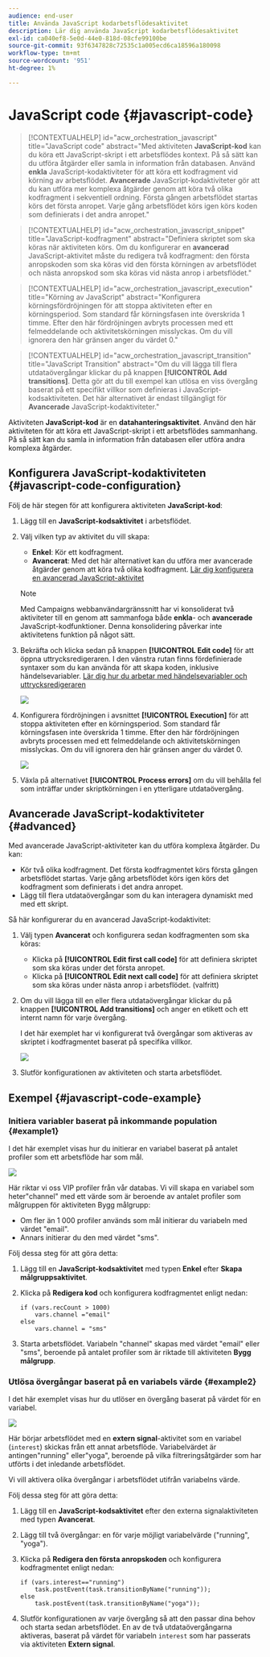 ```yaml
---
audience: end-user
title: Använda JavaScript kodarbetsflödesaktivitet
description: Lär dig använda JavaScript kodarbetsflödesaktivitet
exl-id: ca040ef8-5e0d-44e0-818d-08cfe99100be
source-git-commit: 93f6347828c72535c1a005ecd6ca18596a180098
workflow-type: tm+mt
source-wordcount: '951'
ht-degree: 1%

---
```


# JavaScript code {#javascript-code}

>[!CONTEXTUALHELP]
>id="acw_orchestration_javascript"
>title="JavaScript code"
>abstract="Med aktiviteten **JavaScript-kod** kan du köra ett JavaScript-skript i ett arbetsflödes kontext. På så sätt kan du utföra åtgärder eller samla in information från databasen. Använd **enkla** JavaScript-kodaktiviteter för att köra ett kodfragment vid körning av arbetsflödet. **Avancerade** JavaScript-kodaktiviteter gör att du kan utföra mer komplexa åtgärder genom att köra två olika kodfragment i sekventiell ordning. Första gången arbetsflödet startas körs det första anropet. Varje gång arbetsflödet körs igen körs koden som definierats i det andra anropet."

>[!CONTEXTUALHELP]
>id="acw_orchestration_javascript_snippet"
>title="JavaScript-kodfragment"
>abstract="Definiera skriptet som ska köras när aktiviteten körs. Om du konfigurerar en **avancerad** JavaScript-aktivitet måste du redigera två kodfragment: den första anropskoden som ska köras vid den första körningen av arbetsflödet och nästa anropskod som ska köras vid nästa anrop i arbetsflödet."

>[!CONTEXTUALHELP]
>id="acw_orchestration_javascript_execution"
>title="Körning av JavaScript"
>abstract="Konfigurera körningsfördröjningen för att stoppa aktiviteten efter en körningsperiod. Som standard får körningsfasen inte överskrida 1 timme. Efter den här fördröjningen avbryts processen med ett felmeddelande och aktivitetskörningen misslyckas. Om du vill ignorera den här gränsen anger du värdet 0."

>[!CONTEXTUALHELP]
>id="acw_orchestration_javascript_transition"
>title="JavaScript Transition"
>abstract="Om du vill lägga till flera utdataövergångar klickar du på knappen **[!UICONTROL Add transitions]**. Detta gör att du till exempel kan utlösa en viss övergång baserat på ett specifikt villkor som definieras i JavaScript-kodsaktiviteten. Det här alternativet är endast tillgängligt för **Avancerade** JavaScript-kodaktiviteter."

Aktiviteten **JavaScript-kod** är en **datahanteringsaktivitet**. Använd den här aktiviteten för att köra ett JavaScript-skript i ett arbetsflödes sammanhang. På så sätt kan du samla in information från databasen eller utföra andra komplexa åtgärder.

## Konfigurera JavaScript-kodaktiviteten {#javascript-code-configuration}

Följ de här stegen för att konfigurera aktiviteten **JavaScript-kod**:

1. Lägg till en **JavaScript-kodsaktivitet** i arbetsflödet.

1. Välj vilken typ av aktivitet du vill skapa:

   * **Enkel**: Kör ett kodfragment.
   * **Avancerat**: Med det här alternativet kan du utföra mer avancerade åtgärder genom att köra två olika kodfragment. [Lär dig konfigurera en avancerad JavaScript-aktivitet](#advanced)

   >[!NOTE]
   >
   >Med Campaigns webbanvändargränssnitt har vi konsoliderat två aktiviteter till en genom att sammanfoga både **enkla**- och **avancerade** JavaScript-kodfunktioner. Denna konsolidering påverkar inte aktivitetens funktion på något sätt.

1. Bekräfta och klicka sedan på knappen **[!UICONTROL Edit code]** för att öppna uttrycksredigeraren. I den vänstra rutan finns fördefinierade syntaxer som du kan använda för att skapa koden, inklusive händelsevariabler. [Lär dig hur du arbetar med händelsevariabler och uttrycksredigeraren](../event-variables.md)

   ![](../assets/javascript-editor.png)

1. Konfigurera fördröjningen i avsnittet **[!UICONTROL Execution]** för att stoppa aktiviteten efter en körningsperiod. Som standard får körningsfasen inte överskrida 1 timme. Efter den här fördröjningen avbryts processen med ett felmeddelande och aktivitetskörningen misslyckas. Om du vill ignorera den här gränsen anger du värdet 0.

   ![](../assets/javascript-config.png)

1. Växla på alternativet **[!UICONTROL Process errors]** om du vill behålla fel som inträffar under skriptkörningen i en ytterligare utdataövergång.

## Avancerade JavaScript-kodaktiviteter {#advanced}

Med avancerade JavaScript-aktiviteter kan du utföra komplexa åtgärder. Du kan:

* Kör två olika kodfragment. Det första kodfragmentet körs första gången arbetsflödet startas. Varje gång arbetsflödet körs igen körs det kodfragment som definierats i det andra anropet.
* Lägg till flera utdataövergångar som du kan interagera dynamiskt med med ett skript.

Så här konfigurerar du en avancerad JavaScript-kodaktivitet:

1. Välj typen **Avancerat** och konfigurera sedan kodfragmenten som ska köras:

   * Klicka på **[!UICONTROL Edit first call code]** för att definiera skriptet som ska köras under det första anropet.
   * Klicka på **[!UICONTROL Edit next call code]** för att definiera skriptet som ska köras under nästa anrop i arbetsflödet. (valfritt)

1. Om du vill lägga till en eller flera utdataövergångar klickar du på knappen **[!UICONTROL Add transitions]** och anger en etikett och ett internt namn för varje övergång.

   I det här exemplet har vi konfigurerat två övergångar som aktiveras av skriptet i kodfragmentet baserat på specifika villkor.

   ![](../assets/javascript-transitions.png)

1. Slutför konfigurationen av aktiviteten och starta arbetsflödet.

## Exempel {#javascript-code-example}

### Initiera variabler baserat på inkommande population {#example1}

I det här exemplet visas hur du initierar en variabel baserat på antalet profiler som ett arbetsflöde har som mål.

![](../assets/javascript-example1.png)

Här riktar vi oss VIP profiler från vår databas. Vi vill skapa en variabel som heter&quot;channel&quot; med ett värde som är beroende av antalet profiler som målgruppen för aktiviteten Bygg målgrupp:

* Om fler än 1 000 profiler används som mål initierar du variabeln med värdet &quot;email&quot;.
* Annars initierar du den med värdet &quot;sms&quot;.

Följ dessa steg för att göra detta:

1. Lägg till en **JavaScript-kodsaktivitet** med typen **Enkel** efter **Skapa målgruppsaktivitet**.

1. Klicka på **Redigera kod** och konfigurera kodfragmentet enligt nedan:

   ```
   if (vars.recCount > 1000)
       vars.channel ="email"
   else
       vars.channel = "sms"
   ```

1. Starta arbetsflödet. Variabeln &quot;channel&quot; skapas med värdet &quot;email&quot; eller &quot;sms&quot;, beroende på antalet profiler som är riktade till aktiviteten **Bygg målgrupp**.

### Utlösa övergångar baserat på en variabels värde {#example2}

I det här exemplet visas hur du utlöser en övergång baserat på värdet för en variabel.

![](../assets/javascript-example2-transitions.png)

Här börjar arbetsflödet med en **extern signal**-aktivitet som en variabel (`interest`) skickas från ett annat arbetsflöde. Variabelvärdet är antingen&quot;running&quot; eller&quot;yoga&quot;, beroende på vilka filtreringsåtgärder som har utförts i det inledande arbetsflödet.

Vi vill aktivera olika övergångar i arbetsflödet utifrån variabelns värde.

Följ dessa steg för att göra detta:

1. Lägg till en **JavaScript-kodsaktivitet** efter den externa signalaktiviteten med typen **Avancerat**.

1. Lägg till två övergångar: en för varje möjligt variabelvärde (&quot;running&quot;, &quot;yoga&quot;).

1. Klicka på **Redigera den första anropskoden** och konfigurera kodfragmentet enligt nedan:

   ```
   if (vars.interest=="running")
       task.postEvent(task.transitionByName("running"));
   else
       task.postEvent(task.transitionByName("yoga"));
   ```

1. Slutför konfigurationen av varje övergång så att den passar dina behov och starta sedan arbetsflödet. En av de två utdataövergångarna aktiveras, baserat på värdet för variabeln `interest` som har passerats via aktiviteten **Extern signal**.
